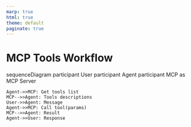 ```yaml
---
marp: true
html: true
theme: default
paginate: true
---
```

<style>
.dodgerblue {
  color: dodgerblue;
}
</style>
# MCP Tools Workflow
<div class="mermaid">
sequenceDiagram
    participant User
    participant Agent
    participant MCP as MCP Server

    Agent->>MCP: Get tools list
    MCP-->>Agent: Tools descriptions
    User->>Agent: Message
    Agent->>MCP: Call tool(params)
    MCP-->>Agent: Result
    Agent->>User: Response
</div>